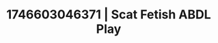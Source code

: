 ---
categories:
- Immersive passion
- AI-generated
- Inclusive desire
- Erotic friction
- Soft spanking
- Afterglow vibes
- ASMR
- Cosplay
image: /assets/images/1746603046371.jpg
layout: post
seo:
  description: Featured content with premium ABDL Play, Scat Fetish. HD images available.
  keywords: ABDL Play, Scat Fetish
  og_image: /assets/images/1746603046371.jpg
  schema_type: VisualArtwork
tags:
- ABDL Play
- '#1746603046371'
- Scat Fetish
title: 1746603046371 | Scat Fetish ABDL Play
---